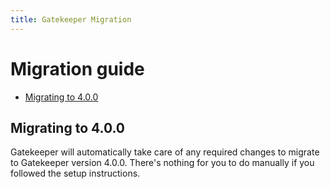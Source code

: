 ```yaml
---
title: Gatekeeper Migration
---
```


# Migration guide

- [Migrating to 4.0.0](#migrating-to-400)

## Migrating to 4.0.0

Gatekeeper will automatically take care of any required changes to migrate to Gatekeeper version 4.0.0. There's nothing for you to do manually if you followed the setup instructions.   

